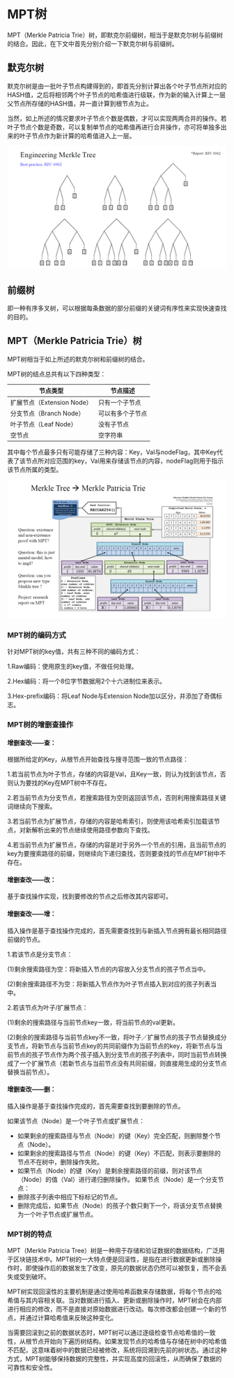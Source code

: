 # MPT树

MPT（Merkle Patricia Trie）树，即默克尔前缀树，相当于是默克尔树与前缀树的结合。因此，在下文中首先分别介绍一下默克尔树与前缀树。

## 默克尔树

默克尔树是由一批叶子节点构建得到的，即首先分别计算出各个叶子节点所对应的HASH值，之后将相邻两个叶子节点的哈希值进行级联，作为新的输入计算上一层父节点所存储的HASH值，并一直计算到根节点为止。

当然，如上所述的情况要求叶子节点个数是偶数，才可以实现两两合并的操作。若叶子节点个数是奇数，可以复制单节点的哈希值再进行合并操作，亦可将单独多出来的叶子节点作为新计算的哈希值进入上一层。

<img src=".\md_image\1.png" alt="image-20230708235635449" style="zoom: 80%;" />

## 前缀树

即一种有序多叉树，可以根据每条数据的部分前缀的关键词有序性来实现快速查找的目的。

## MPT（Merkle Patricia Trie）树

MPT树相当于如上所述的默克尔树和前缀树的结合。

MPT树的结点总共有以下四种类型：

| 节点类型                   | 节点描述         |
| -------------------------- | ---------------- |
| 扩展节点（Extension Node） | 只有一个子节点   |
| 分支节点（Branch Node）    | 可以有多个子节点 |
| 叶子节点（Leaf Node）      | 没有子节点       |
| 空节点                     | 空字符串         |

其中每个节点最多只有可能存储了三种内容：Key，Val与nodeFlag，其中Key代表了该节点所对应范围的key，Val用来存储该节点的内容，nodeFlag则用于指示该节点所属的类型。

<img src=".\md_image\2.png" alt="image-20230708235635449" style="zoom: 80%;" />

### MPT树的编码方式

针对MPT树的key值，共有三种不同的编码方式：

1.Raw编码：使用原生的key值，不做任何处理。

2.Hex编码：将一个8位字节数据用2个十六进制位来表示。

3.Hex-prefix编码：将Leaf Node与Extension Node加以区分，并添加了奇偶标志。

### MPT树的增删查操作

#### 增删查改——查：

根据所给定的Key，从根节点开始查找与搜寻范围一致的节点路径：

1.若当前节点为叶子节点，存储的内容是Val，且Key一致，则认为找到该节点，否则认为要找的Key在MPT树中不存在。

2.若当前节点为分支节点，若搜索路径为空则返回该节点，否则利用搜索路径关键词继续向下搜索。

3.若当前节点为扩展节点，存储的内容是哈希索引，则使用该哈希索引加载该节点，对新解析出来的节点继续使用路径参数向下查找。

4.若当前节点为扩展节点，存储的内容是对于另外一个节点的引用，且当前节点的key为要搜索路径的前缀，则继续向下递归查找，否则要查找的节点在MPT树中不存在。

#### 增删查改——改：

基于查找操作实现，找到要修改的节点之后修改其内容即可。

#### 增删查改——增：

插入操作是基于查找操作完成的，首先需要查找到与新插入节点拥有最长相同路径前缀的节点。

1.若该节点是分支节点：

(1)剩余搜索路径为空：将新插入节点的内容放入分支节点的孩子节点当中。

(2)剩余搜索路径不为空：将新插入节点作为叶子节点插入到对应的孩子列表当中。

2.若该节点为叶子/扩展节点：

(1)剩余的搜索路径与当前节点key一致，将当前节点的val更新。

(2)剩余的搜索路径与当前节点key不一致，将叶子／扩展节点的孩子节点替换成分支节点，将新节点与当前节点key的共同前缀作为当前节点的key，将新节点与当前节点的孩子节点作为两个孩子插入到分支节点的孩子列表中，同时当前节点转换成了一个扩展节点（若新节点与当前节点没有共同前缀，则直接用生成的分支节点替换当前节点）。

#### 增删查改——删：

插入操作是基于查找操作完成的，首先需要查找到要删除的节点。

如果该节点（Node）是一个叶子节点或扩展节点：

- 如果剩余的搜索路径与节点（Node）的键（Key）完全匹配，则删除整个节点（Node）。
- 如果剩余的搜索路径与节点（Node）的键（Key）不匹配，则表示要删除的节点不在树中，删除操作失败。
- 如果节点（Node）的键（Key）是剩余搜索路径的前缀，则对该节点（Node）的值（Val）进行递归删除操作。 如果节点（Node）是一个分支节点：
- 删除孩子列表中相应下标标记的节点。
- 删除完成后，如果节点（Node）的孩子个数只剩下一个，将该分支节点替换为一个叶子节点或扩展节点。

### MPT树的特点

MPT（Merkle Patricia Tree）树是一种用于存储和验证数据的数据结构，广泛用于区块链技术中。MPT树的一大特点便是回滚性，是指在进行数据更新或删除操作时，即使操作后的数据发生了改变，原先的数据状态仍然可以被恢复，而不会丢失或受到破坏。

MPT树实现回滚性的主要机制是通过使用哈希函数来存储数据，将每个节点的哈希值与其内容相关联。当对数据进行插入、更新或删除操作时，MPT树会在内部进行相应的修改，而不是直接对原始数据进行改动。每次修改都会创建一个新的节点，并通过计算哈希值来反映这种变化。

当需要回滚到之前的数据状态时，MPT树可以通过逐级检查节点哈希值的一致性，从根节点开始向下遍历树结构。如果发现节点的哈希值与存储在树中的哈希值不匹配，这意味着树中的数据已经被修改，系统将回溯到先前的树状态。通过这种方式，MPT树能够保持数据的完整性，并实现高度的回滚性，从而确保了数据的可靠性和安全性。

